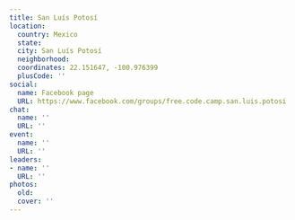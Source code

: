 ```yaml
---
title: San Luís Potosí
location:
  country: Mexico
  state: 
  city: San Luís Potosí
  neighborhood: 
  coordinates: 22.151647, -100.976399
  plusCode: ''
social:
  name: Facebook page
  URL: https://www.facebook.com/groups/free.code.camp.san.luis.potosi
chat:
  name: ''
  URL: ''
event:
  name: ''
  URL: ''
leaders:
- name: ''
  URL: ''
photos:
  old: 
  cover: ''
---
```

